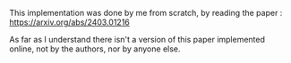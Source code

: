 This implementation was done by me from scratch, by reading the paper : https://arxiv.org/abs/2403.01216  

As far as I understand there isn't a version of this paper implemented online, not by the authors, nor by anyone else.